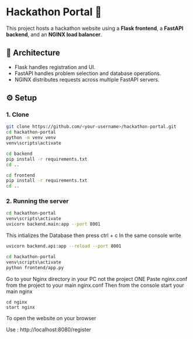 # Hackathon Portal 🏁

This project hosts a hackathon website using a **Flask frontend**, a **FastAPI backend**, and an **NGINX load balancer**.

## 🔧 Architecture
- Flask handles registration and UI.
- FastAPI handles problem selection and database operations.
- NGINX distributes requests across multiple FastAPI servers.

## ⚙️ Setup
### 1. Clone
```bash
git clone https://github.com/<your-username>/hackathon-portal.git
cd hackathon-portal
python -m venv venv
venv\scripts\activate
```

```bash backend
cd backend
pip install -r requirements.txt
cd ..
```

```bash frontend
cd frontend
pip install -r requirements.txt
cd ..
```

### 2. Running the server
```bash Console 1
cd hackathon-portal
venv\scripts\activate
uvicorn backend.main:app --port 8001
```
This intializes the Database then press ctrl + c
In the same console write 

```bash
uvicorn backend.api:app --reload --port 8001
```

```bash Console 2
cd hackathon-portal
venv\scripts\activate
python frontend/app.py
```

Go to your Nginx directory in your PC not the project ONE
Paste nginx.conf from the project to your main nginx.conf
Then from the console start your main nginx
```Console 3
cd nginx
start nginx
```

To open the website on your browser

Use : http://localhost:8080/register
